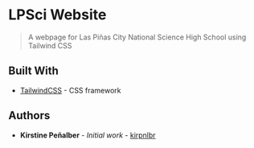 # LPSci Website
> A webpage for Las Piñas City National Science High School using Tailwind CSS

## Built With

* [TailwindCSS](https://tailwindcss.com) - CSS framework

## Authors

* **Kirstine Peñalber** - *Initial work* - [kirpnlbr](https://github.com/kirpnlbr)